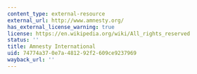 ```yaml
---
content_type: external-resource
external_url: http://www.amnesty.org/
has_external_license_warning: true
license: https://en.wikipedia.org/wiki/All_rights_reserved
status: ''
title: Amnesty International
uid: 74774a37-0e7a-4812-92f2-609ce9237969
wayback_url: ''
---
```

